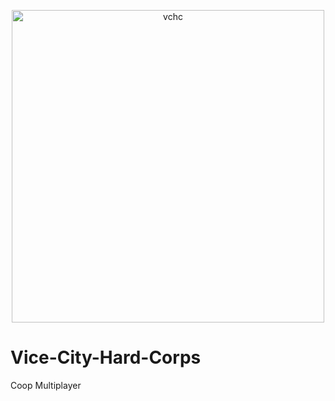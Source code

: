 <p align="center">
<a href="https://imgbb.com/"><img src="https://imgur.com/aP73pJJ.png" alt="vchc" width="500" height="500" border="0"></a>
</p>

# Vice-City-Hard-Corps
Coop Multiplayer

